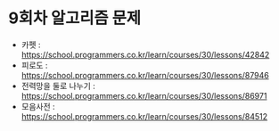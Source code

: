 # 9회차 알고리즘 문제
- 카펫 : https://school.programmers.co.kr/learn/courses/30/lessons/42842
- 피로도 : https://school.programmers.co.kr/learn/courses/30/lessons/87946
- 전력망을 둘로 나누기 : https://school.programmers.co.kr/learn/courses/30/lessons/86971
- 모음사전 : https://school.programmers.co.kr/learn/courses/30/lessons/84512